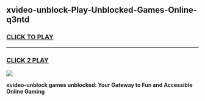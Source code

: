 
## xvideo-unblock-Play-Unblocked-Games-Online-q3ntd
<h3>
<a href="https://premium76.site?title=xvideo-unblock&ref=25A">CLICK TO PLAY</a></h3>
<hr>

<h3>
<a href="https://premium76.site?title=xvideo-unblock&ref=25A">CLICK 2 PLAY</a>
  
</h3>

<a href="https://premium76.site?title=xvideo-unblock&ref=25A"><img src="https://clearcache.store/games.png"></a>


**xvideo-unblock games unblocked: Your Gateway to Fun and Accessible Online Gaming**
